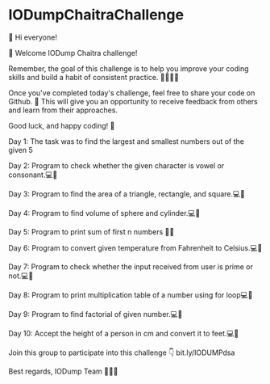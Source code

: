 # IODumpChaitraChallenge

👋 Hi everyone!

🎉 Welcome IODump Chaitra challenge!

Remember, the goal of this challenge is to help you improve your coding skills and build a habit of consistent practice. 🏋‍♂👨‍💻

Once you've completed today's challenge, feel free to share your code on Github. 🤝 This will give you an opportunity to receive feedback from others and learn from their approaches.

Good luck, and happy coding! 🙌

Day 1:
The task was to find the largest and smallest numbers out of the given 5

Day 2:
Program to check whether the given character is vowel or consonant.💻🚀

Day 3:
Program to find the area of a triangle, rectangle, and square.💻🚀

Day 4:
Program to find volume of sphere and cylinder.💻🚀

Day 5:
Program to print sum of first n numbers 👨‍💻

Day 6:
Program to convert given temperature from Fahrenheit to Celsius.💻🚀

Day 7:
Program to check whether the input received from user is prime or not.💻🚀

Day 8:
Program to print multiplication table of a number using for loop💻🚀

Day 9:
Program to find factorial of given number.💻🚀

Day 10:
Accept the height of a person in cm and convert it to feet.💻🚀

Join this group to participate into this challenge 👇 bit.ly/IODUMPdsa

Best regards, IODump Team 🤖👨‍💼
